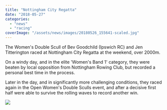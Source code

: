 ```yaml
---
title: "Nottingham City Regatta"
date: "2018-05-27"
categories:
  - "news"
  - "racing"
coverImage: "/assets/news/images/20180526_155641-scaled.jpg"
---
```


The Women's Double Scull of Bev Goodchild (Ipswich RC) and Jen Titterington raced at Nottingham City Regatta at the weekend, over 2000m.

On a windy day, and in the elite 'Women's Band 1' category, they were beaten by local opposition from Nottingham Rowing Club, but recorded a personal best time in the process.

Later in the day, and in significantly more challenging conditions, they raced again in the Open Women's Double Sculls event, and after a decisive first half were able to survive the rolling waves to record another win.

[![](/assets/news/images/20180526_160403-768x1024.jpg)](http://sudburyrowingclub.org.uk/wp-content/uploads/2018/05/20180526_160403.jpg)
